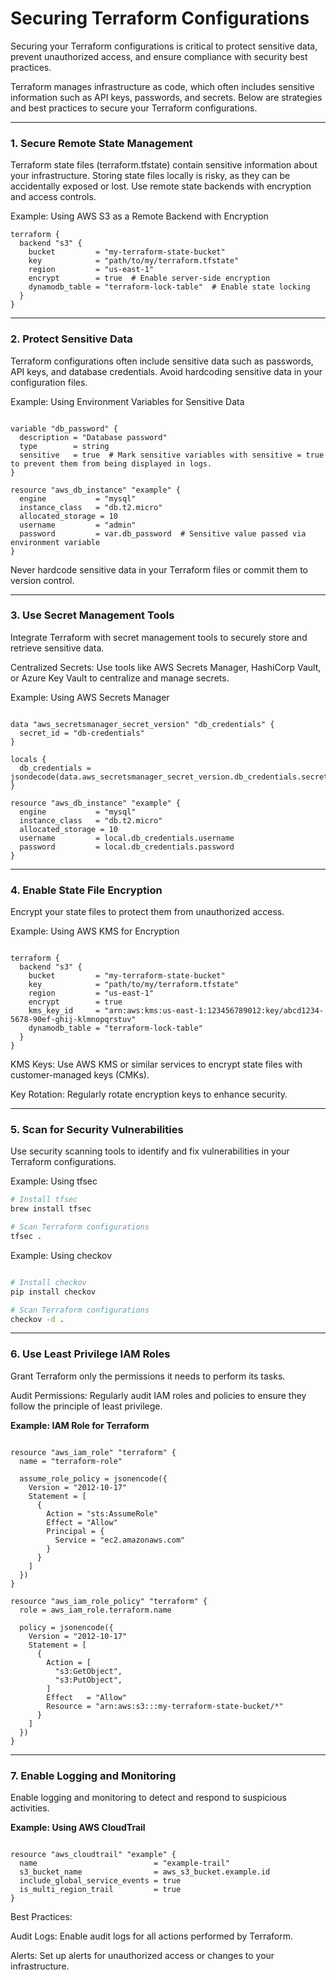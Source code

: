 # Securing Terraform Configurations

Securing your Terraform configurations is critical to protect sensitive data, prevent unauthorized access, and ensure compliance with security best practices. 

Terraform manages infrastructure as code, which often includes sensitive information such as API keys, passwords, and secrets. Below are strategies and best practices to secure your Terraform configurations.

---

### 1. Secure Remote State Management

Terraform state files (terraform.tfstate) contain sensitive information about your infrastructure. Storing state files locally is risky, as they can be accidentally exposed or lost. Use remote state backends with encryption and access controls.

Example: Using AWS S3 as a Remote Backend with Encryption

```hcl
terraform {
  backend "s3" {
    bucket         = "my-terraform-state-bucket"
    key            = "path/to/my/terraform.tfstate"
    region         = "us-east-1"
    encrypt        = true  # Enable server-side encryption
    dynamodb_table = "terraform-lock-table"  # Enable state locking
  }
}
```

---

### 2. Protect Sensitive Data

Terraform configurations often include sensitive data such as passwords, API keys, and database credentials. Avoid hardcoding sensitive data in your configuration files.

Example: Using Environment Variables for Sensitive Data

```hcl

variable "db_password" {
  description = "Database password"
  type        = string
  sensitive   = true  # Mark sensitive variables with sensitive = true to prevent them from being displayed in logs.
}

resource "aws_db_instance" "example" {
  engine           = "mysql"
  instance_class   = "db.t2.micro"
  allocated_storage = 10
  username         = "admin"
  password         = var.db_password  # Sensitive value passed via environment variable
}

```

Never hardcode sensitive data in your Terraform files or commit them to version control.

---

### 3. Use Secret Management Tools

Integrate Terraform with secret management tools to securely store and retrieve sensitive data.

Centralized Secrets: Use tools like AWS Secrets Manager, HashiCorp Vault, or Azure Key Vault to centralize and manage secrets.

Example: Using AWS Secrets Manager

```hcl

data "aws_secretsmanager_secret_version" "db_credentials" {
  secret_id = "db-credentials"
}

locals {
  db_credentials = jsondecode(data.aws_secretsmanager_secret_version.db_credentials.secret_string)
}

resource "aws_db_instance" "example" {
  engine           = "mysql"
  instance_class   = "db.t2.micro"
  allocated_storage = 10
  username         = local.db_credentials.username
  password         = local.db_credentials.password
}

```

---

### 4. Enable State File Encryption

Encrypt your state files to protect them from unauthorized access.

Example: Using AWS KMS for Encryption

```hcl

terraform {
  backend "s3" {
    bucket         = "my-terraform-state-bucket"
    key            = "path/to/my/terraform.tfstate"
    region         = "us-east-1"
    encrypt        = true
    kms_key_id     = "arn:aws:kms:us-east-1:123456789012:key/abcd1234-5678-90ef-ghij-klmnopqrstuv"
    dynamodb_table = "terraform-lock-table"
  }
}

```

KMS Keys: Use AWS KMS or similar services to encrypt state files with customer-managed keys (CMKs).

Key Rotation: Regularly rotate encryption keys to enhance security.

---

### 5. Scan for Security Vulnerabilities

Use security scanning tools to identify and fix vulnerabilities in your Terraform configurations.

Example: Using tfsec

```bash
# Install tfsec
brew install tfsec

# Scan Terraform configurations
tfsec .
```

Example: Using checkov

```bash

# Install checkov
pip install checkov

# Scan Terraform configurations
checkov -d .

```

---

### 6. Use Least Privilege IAM Roles

Grant Terraform only the permissions it needs to perform its tasks.

Audit Permissions: Regularly audit IAM roles and policies to ensure they follow the principle of least privilege.

**Example: IAM Role for Terraform**

```hcl

resource "aws_iam_role" "terraform" {
  name = "terraform-role"

  assume_role_policy = jsonencode({
    Version = "2012-10-17"
    Statement = [
      {
        Action = "sts:AssumeRole"
        Effect = "Allow"
        Principal = {
          Service = "ec2.amazonaws.com"
        }
      }
    ]
  })
}

resource "aws_iam_role_policy" "terraform" {
  role = aws_iam_role.terraform.name

  policy = jsonencode({
    Version = "2012-10-17"
    Statement = [
      {
        Action = [
          "s3:GetObject",
          "s3:PutObject",
        ]
        Effect   = "Allow"
        Resource = "arn:aws:s3:::my-terraform-state-bucket/*"
      }
    ]
  })
}

```

---

### 7. Enable Logging and Monitoring

Enable logging and monitoring to detect and respond to suspicious activities.

**Example: Using AWS CloudTrail**

```hcl

resource "aws_cloudtrail" "example" {
  name                          = "example-trail"
  s3_bucket_name                = aws_s3_bucket.example.id
  include_global_service_events = true
  is_multi_region_trail         = true
}

```

Best Practices:

Audit Logs: Enable audit logs for all actions performed by Terraform.

Alerts: Set up alerts for unauthorized access or changes to your infrastructure.
